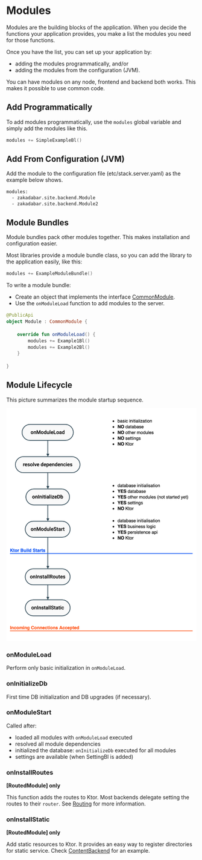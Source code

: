 # Modules

Modules are the building blocks of the application. When you decide the functions
your application provides, you make a list the modules you need for those functions.

Once you have the list, you can set up your application by:

- adding the modules programmatically, and/or
- adding the modules from the configuration (JVM).

You can have modules on any node, frontend and backend both works. This makes
it possible to use common code.

## Add Programmatically

To add modules programmatically, use the `modules` global variable and simply
add the modules like this.

```kotlin
modules += SimpleExampleBl()
```

## Add From Configuration (JVM)

Add the module to the configuration file (etc/stack.server.yaml) as
the example below shows.

```
modules:
  - zakadabar.site.backend.Module
  - zakadabar.site.backend.Module2
```

## Module Bundles

Module bundles pack other modules together. This makes installation and configuration
easier.

Most libraries provide a module bundle class, so you can add the library to the application
easily, like this:

```kotlin
modules += ExampleModuleBundle()
```

To write a module bundle:

- Create an object that implements the interface [CommonModule](/core/core/src/commonMain/kotlin/zakadabar/stack/module/CommonModule.kt).
- Use the `onModuleLoad` function to add modules to the server.

```kotlin
@PublicApi
object Module : CommonModule {
    
    override fun onModuleLoad() {
        modules += Example1Bl()
        modules += Example2Bl()
    }
    
}
```

## Module Lifecycle

This picture summarizes the module startup sequence.

![Module Startup](module-init.png)

### onModuleLoad

Perform only basic initialization in `onModuleLoad`.

### onInitializeDb

First time DB initialization and DB upgrades (if necessary).

### onModuleStart

Called after:

- loaded all modules with `onModuleLoad` executed
- resolved all module dependencies
- initialized the database: `onInitializeDb` executed for all modules
- settings are available (when SettingBl is added)

### onInstallRoutes

**[RoutedModule] only**

This function adds the routes to Ktor. Most backends delegate setting
the routes to their `router`. See [Routing](../backend/Routing.md) for more information.

### onInstallStatic

**[RoutedModule] only**

Add static resources to Ktor. It provides an easy way to register directories for static service. Check
[ContentBackend](/core/core/src/jvmMain/kotlin/zakadabar/stack/backend/custom/ContentBackend.kt)
for an example.

